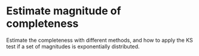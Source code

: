 # Estimate magnitude of completeness

Estimate the completeness with different methods, and how to apply the KS test if a set of magnitudes is exponentially distributed.